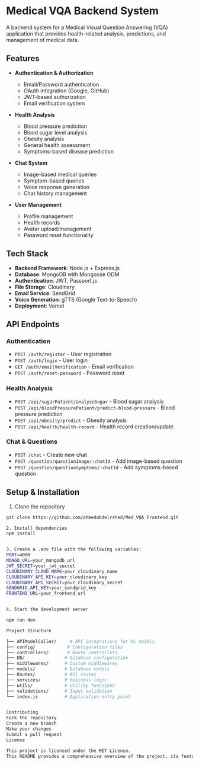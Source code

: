 # Medical VQA Backend System

A backend system for a Medical Visual Question Answering (VQA) application that provides health-related analysis, predictions, and management of medical data.

## Features

- **Authentication & Authorization**

  - Email/Password authentication
  - OAuth integration (Google, GitHub)
  - JWT-based authorization
  - Email verification system

- **Health Analysis**

  - Blood pressure prediction
  - Blood sugar level analysis
  - Obesity analysis
  - General health assessment
  - Symptoms-based disease prediction

- **Chat System**

  - Image-based medical queries
  - Symptom-based queries
  - Voice response generation
  - Chat history management

- **User Management**
  - Profile management
  - Health records
  - Avatar upload/management
  - Password reset functionality

## Tech Stack

- **Backend Framework**: Node.js + Express.js
- **Database**: MongoDB with Mongoose ODM
- **Authentication**: JWT, Passport.js
- **File Storage**: Cloudinary
- **Email Service**: SendGrid
- **Voice Generation**: gTTS (Google Text-to-Speech)
- **Deployment**: Vercel

## API Endpoints

### Authentication

- `POST /auth/register` - User registration
- `POST /auth/login` - User login
- `GET /auth/emailVerification` - Email verification
- `POST /auth/reset-password` - Password reset

### Health Analysis

- `POST /api/sugarPatient/analyzeSugar` - Blood sugar analysis
- `POST /api/bloodPressurePatient/predict-blood-pressure` - Blood pressure prediction
- `POST /api/obesity/predict` - Obesity analysis
- `POST /api/health/health-record` - Health record creation/update

### Chat & Questions

- `POST /chat` - Create new chat
- `POST /question/questionImage/:chatId` - Add image-based question
- `POST /question/questionSymptoms/:chatId` - Add symptoms-based question

## Setup & Installation

1. Clone the repository

```bash
git clone https://github.com/ahmedabdelrshed/Med_VQA_Frontend.git

2. Install dependencies
npm install


3. Create a .env file with the following variables:
PORT=4000
MONGO_URL=your_mongodb_url
JWT_SECRET=your_jwt_secret
CLOUDINARY_CLOUD_NAME=your_cloudinary_name
CLOUDINARY_API_KEY=your_cloudinary_key
CLOUDINARY_API_SECRET=your_cloudinary_secret
SENDGRID_API_KEY=your_sendgrid_key
FRONTEND_URL=your_frontend_url


4. Start the development server

npm run dev

Project Structure

├── APIModelCaller/     # API integrations for ML models
├── config/            # Configuration files
├── controllers/       # Route controllers
├── DB/               # Database configuration
├── middlewares/      # Custom middlewares
├── models/           # Database models
├── Routes/           # API routes
├── services/         # Business logic
├── utils/            # Utility functions
├── validations/      # Input validation
└── index.js          # Application entry point


Contributing
Fork the repository
Create a new branch
Make your changes
Submit a pull request
License

This project is licensed under the MIT License.
This README provides a comprehensive overview of the project, its features, setup instructions, and structure. Let me know if you'd like any sections expanded or modified!This README provides a comprehensive overview of the project, its features, setup instructions, and structure. Let me know if you'd like any
```
